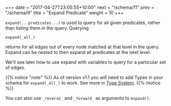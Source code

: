 +++
date = "2017-04-27T23:05:55+10:00"
next = "/schema/11"
prev = "/schema/9"
title = "Expand Predicate"
weight = 10
+++

`expand(...predicates...)` is used to query for all given predicates,
rather than listing them in the query.  Querying
```
expand(_all_)
```
returns for all edges out of every node matched at that level in the
query.  Expand can be nested to then expand all predicates at the next level.

We'll see later how to use expand with variables to query for a
particular set of edges.

{{% notice "note" %}}
As of version v1.1 you will need to add Types in your schema for `expand(_all_)` to work. See more in [Type System](https://docs.dgraph.io/master/query-language/#type-system).
{{% /notice %}}

You can also use `_reverse_` and `_forward_` as arguments to `expand()`.
